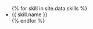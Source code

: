 <ul>
  {% for skill in site.data.skills %}
    <li><i class="{{ skill.icon }}"></i> {{ skill.name }}</li>
  {% endfor %}
</ul>
